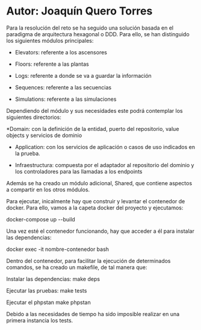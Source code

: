 # Autor: Joaquín Quero Torres

Para la resolución del reto se ha seguido una solución basada en el paradigma de arquitectura hexagonal o DDD. Para ello, se han distinguido los siguientes módulos principales:

* Elevators: referente a los ascensores

* Floors: referente a las plantas

* Logs: referente a donde se va a guardar la información

* Sequences: referente a las secuencias

* Simulations: referente a las simulaciones

Dependiendo del módulo y sus necesidades este podrá contemplar los siguientes directorios:

*Domain: con la definición de la entidad, puerto del repositorio, value objects y servicios de dominio

* Application: con los servicios de aplicación o casos de uso indicados en la prueba.

* Infraestructura: compuesta por el adaptador al repositorio del dominio y los controladores para las llamadas a los endpoints

Además se ha creado un módulo adicional, Shared, que contiene aspectos a compartir en los otros módulos.

Para ejecutar, inicalmente hay que construir y levantar el contenedor de docker. Para ello, vamos a la capeta docker del proyecto y ejecutamos:

docker-compose up --build

Una vez esté el contenedor funcionando, hay que acceder a él para instalar las dependencias:

docker exec -it nombre-contenedor bash

Dentro del contenedor, para facilitar la ejecución de determinados comandos, se ha creado un makefile, de tal manera que:

Instalar las dependencias:
make deps

Ejecutar las pruebas:
make tests

Ejecutar el phpstan
make phpstan

Debido a las necesidades de tiempo ha sido imposible realizar en una primera instancia los tests. 
